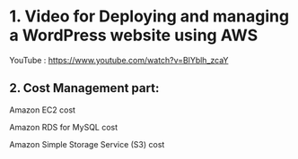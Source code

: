 
# 1.	Video for Deploying and managing a WordPress website using AWS
YouTube : https://www.youtube.com/watch?v=BlYblh_zcaY

## 2.	Cost Management part:

Amazon EC2 cost 
<img scr="Lab-Projects/Beginner/Deploying and managing a WordPress website using AWS/Estimation-EC2-service.png">


Amazon RDS for MySQL cost
<img scr="Lab-Projects/Beginner/Deploying and managing a WordPress website using AWS/Estimation-RDS-service.png">

 
Amazon Simple Storage Service (S3) cost
<img scr="Lab-Projects/Beginner/Deploying and managing a WordPress website using AWS/Estimation-S3-service.png">
